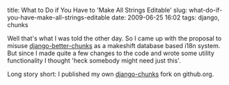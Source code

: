 title: What to Do if You Have to 'Make All Strings Editable'
slug: what-do-if-you-have-make-all-strings-editable
date: 2009-06-25 16:02
tags: django, chunks

Well that's what I was told the other day. So I came up with the proposal to misuse [django-better-chunks](http://bitbucket.org/hakanw/django-better-chunks/wiki/Home) as a makeshift database based i18n system. But since I made quite a few changes to the code and wrote some utility functionality I thought 'heck somebody might need just this'.

Long story short: I published my own [django-chunks](http://bitbucket.org/chrkau/django-chunks/) fork on github.org.
